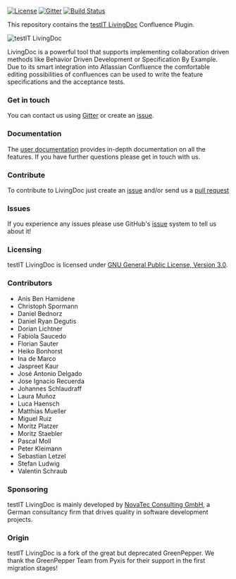 [![License](https://img.shields.io/badge/License-GNU%20General%20Public%20License%203.0-brightgreen.svg)](http://www.gnu.org/licenses/gpl-3.0.txt)
[![Gitter](https://img.shields.io/badge/Gitter-join%20chat-brightgreen.svg)](https://gitter.im/testIT-LivingDoc/livingdoc-core)
[![Build Status](https://travis-ci.org/testIT-LivingDoc/livingdoc-confluence.svg?branch=master)](https://travis-ci.org/testIT-LivingDoc/livingdoc-confluence)

This repository contains the [testIT LivingDoc](https://github.com/testIT-LivingDoc/livingdoc-core) Confluence Plugin.

![testIT LivingDoc](documentation/images/living_Doc_Icon_Text.png)

LivingDoc is a powerful tool that supports implementing collaboration driven methods like Behavior Driven Development or Specification By Example. Due to its smart integration into Atlassian Confluence the comfortable editing possibilities of confluences can be used to write the feature specifications and the acceptance tests.

### Get in touch
You can contact us using [Gitter](https://gitter.im/testIT-LivingDoc/livingdoc-core) or create an [issue](https://github.com/testIT-LivingDoc/livingdoc-confluence/issues).

### Documentation
The [user documentation](https://testit-livingdoc.atlassian.net/wiki) provides in-depth documentation on all the features.
If you have further questions please get in touch with us.

### Contribute
To contribute to LivingDoc just create an [issue](https://github.com/testIT-LivingDoc/livingdoc-confluence/issues) and/or send us a [pull request](https://github.com/testIT-LivingDoc/livingdoc-confluence/pulls) 

### Issues
If you experience any issues please use GitHub's [issue](https://github.com/testIT-LivingDoc/livingdoc-core/issues) system to tell us about it!

### Licensing
testIT LivingDoc is licensed under [GNU General Public License, Version 3.0](http://www.gnu.org/licenses/gpl-3.0.txt).

### Contributors

- Anis Ben Hamidene
- Christoph Spormann
- Daniel Bednorz
- Daniel Ryan Degutis
- Dorian Lichtner
- Fabiola Saucedo
- Florian Sauter
- Heiko Bonhorst
- Ina de Marco
- Jaspreet Kaur
- José Antonio Delgado
- Jose Ignacio Recuerda
- Johannes Schlaudraff
- Laura Muñoz
- Luca Haensch
- Matthias Mueller
- Miguel Ruiz
- Moritz Platzer
- Moritz Staebler
- Pascal Moll
- Peter Kleimann
- Sebastian Letzel
- Stefan Ludwig
- Valentin Schraub

### Sponsoring
testIT LivingDoc is mainly developed by [NovaTec Consulting GmbH](http://www.novatec-gmbh.de/), a German consultancy firm that drives quality in software development projects.

### Origin
testIT LivingDoc is a fork of the great but deprecated GreenPepper.
We thank the GreenPepper Team from Pyxis for their support in the first migration stages!
